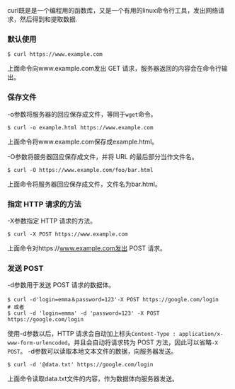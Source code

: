 curl既是是一个编程用的函数库，又是一个有用的linux命令行工具，发出网络请求，然后得到和提取数据.
### 默认使用
```
$ curl https://www.example.com
```
上面命令向www.example.com发出 GET 请求，服务器返回的内容会在命令行输出。






### 保存文件
-o参数将服务器的回应保存成文件，等同于`wget`命令。
```
$ curl -o example.html https://www.example.com
```
上面命令将www.example.com保存成example.html。


-O参数将服务器回应保存成文件，并将 URL 的最后部分当作文件名。
```
$ curl -O https://www.example.com/foo/bar.html
```
上面命令将服务器回应保存成文件，文件名为bar.html。


### 指定 HTTP 请求的方法
-X参数指定 HTTP 请求的方法。
```
$ curl -X POST https://www.example.com
```
上面命令对https://www.example.com发出 POST 请求。


### 发送 POST
-d参数用于发送 POST 请求的数据体。
```
$ curl -d'login=emma＆password=123'-X POST https://google.com/login
# 或者
$ curl -d 'login=emma' -d 'password=123' -X POST  https://google.com/login
```
使用-d参数以后，HTTP 请求会自动加上标头`Content-Type : application/x-www-form-urlencoded`。并且会自动将请求转为 POST 方法，因此可以省略`-X POST`。
-d参数可以读取本地文本文件的数据，向服务器发送。
```
$ curl -d '@data.txt' https://google.com/login
```
上面命令读取data.txt文件的内容，作为数据体向服务器发送。